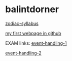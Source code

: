 # balintdorner
[zodiac-syllabus](https://github.com/greenfox-academy/zodiac-syllabus "Zodiac-syllabus")

[my first webpage in github](https://github.com/balintdorner/balintdorner.github.io "my first webpage in github")


EXAM links:
[event-handling-1](https://github.com/greenfox-academy/balintdorner/tree/master/week-07/day-04/events-1 "event-handling-1")

[event-handling-2](https://github.com/greenfox-academy/balintdorner/tree/master/week-07/day-04/events-2 "event-handling-2")

